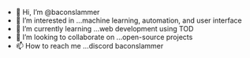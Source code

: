 - 👋 Hi, I’m @baconslammer
- 👀 I’m interested in ...machine learning, automation, and user interface 
- 🌱 I’m currently learning ...web development using TOD 
- 💞️ I’m looking to collaborate on ...open-source projects
- 📫 How to reach me ...discord baconslammer

<!---
baconslammer/baconslammer is a ✨ special ✨ repository because its `README.md` (this file) appears on your GitHub profile.
You can click the Preview link to take a look at your changes.
--->
